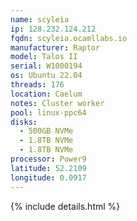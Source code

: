 ```yaml
---
name: scyleia
ip: 128.232.124.212
fqdn: scyleia.ocamllabs.io
manufacturer: Raptor
model: Talos II
serial: W1000194
os: Ubuntu 22.04
threads: 176
location: Caelum
notes: Cluster worker
pool: linux-ppc64
disks:
  - 500GB NVMe
  - 1.8TB NVMe
  - 1.8TB NVMe
processor: Power9
latitude: 52.2109
longitude: 0.0917
---
```

{% include details.html %} 


